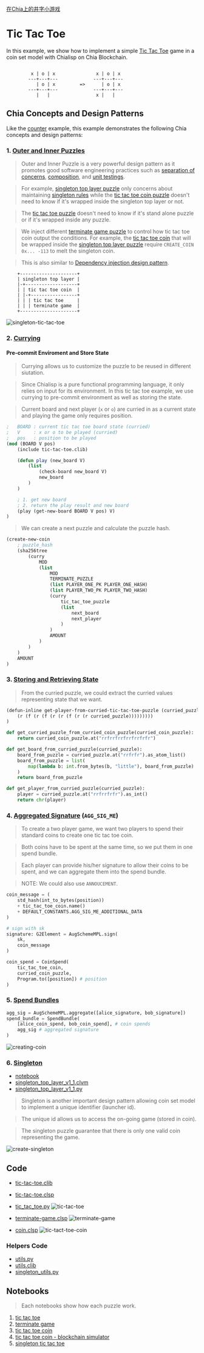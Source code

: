 [在Chia上的井字小游戏](https://mp.weixin.qq.com/s/-lFA40OUjC3AtKHbjcjZcw)

# Tic Tac Toe

In this example, we show how to implement a simple [Tic Tac Toe](https://en.wikipedia.org/wiki/Tic-tac-toe) game in a coin set model with Chialisp on Chia Blockchain.

```
 
         x | o | x               x | o | x 
        ---+---+---             ---+---+---
           | o | x         =>      | o | x 
        ---+---+---             ---+---+---
           |   |                 x |   |   

```
## Chia Concepts and Design Patterns
Like the [counter](../counter/README.md) example, this example demonstrates the following Chia concepts and design patterns:

### 1. [Outer and Inner Puzzles](https://chialisp.com/docs/common_functions#outer-and-inner-puzzles)

> Outer and Inner Puzzle is a very powerful design pattern as it promotes good software engineering practices such as [separation of concerns](https://en.wikipedia.org/wiki/Separation_of_concerns), [composition](https://en.wikipedia.org/wiki/Object_composition), and [unit testings](https://en.wikipedia.org/wiki/Unit_testing). 

> For example, [singleton top layer puzzle](https://github.com/kimsk/chia-concepts/blob/main/notebooks/intermediate/singleton/notebook.ipynb) only concerns about maintaining [singleton rules](https://chialisp.com/docs/puzzles/singletons#design-choices) while the [tic tac toe coin puzzle](https://github.com/kimsk/chia-concepts/blob/main/notebooks/misc/tic-tac-toe/code/coin.clsp) doesn't need to know if it's wrapped inside the singleton top layer or not. 

> The [tic tac toe puzzle](https://github.com/kimsk/chia-concepts/blob/main/notebooks/misc/tic-tac-toe/code/tic-tac-toe.clsp) doesn't need to know if it's stand alone puzzle or if it's wrapped inside any puzzle.

> We inject different [terminate game puzzle](https://github.com/kimsk/chia-concepts/blob/main/notebooks/misc/tic-tac-toe/code/terminate-game.clsp) to control how tic tac toe coin output the conditions. For example, the [tic tac toe coin](https://github.com/kimsk/chia-concepts/blob/main/notebooks/misc/tic-tac-toe/code/coin.clsp) that will be wrapped inside the [singleton top layer puzzle](https://github.com/Chia-Network/chia-blockchain/blob/main/chia/wallet/puzzles/singleton_top_layer_v1_1.clvm#L55) require `CREATE_COIN 0x... -113` to melt the singleton coin.

> This is also similar to [Dependency injection design pattern](https://en.wikipedia.org/wiki/Dependency_injection). 

```
    +---------------------+
    | singleton top layer |
    |-+-------------------+
    | | tic tac toe coin  |
    | |-+-----------------+
    | | | tic tac toe     |
    | | | terminate game  |
    +---------------------+
```

![singleton-tic-tac-toe](singleton-tic-tac-toe.jpg)

### 2. [Currying](https://chialisp.com/docs/common_functions#currying)

#### Pre-commit Enviroment and Store State
> Currying allows us to customize the puzzle to be reused in different siutation.

> Since Chialisp is a pure functional programming language, it only relies on input for its environment. In this tic tac toe example, we use currying to pre-commit environment as well as storing the state.

> Current board and next player (`x` or `o`) are curried in as a current state and playing the game only requires position.

```lisp
;   BOARD : current tic tac toe board state (curried)
;   V     : x or o to be played (curried)
;   pos   : position to be played
(mod (BOARD V pos)
    (include tic-tac-toe.clib)

    (defun play (new_board V)
        (list 
            (check-board new_board V)
            new_board
        )
    )

    ; 1. get new board
    ; 2. return the play result and new board
    (play (get-new-board BOARD V pos) V)
)
```

> We can create a next puzzle and calculate the puzzle hash. 

```lisp
(create-new-coin
    ; puzzle_hash
    (sha256tree
        (curry
            MOD
            (list
                MOD
                TERMINATE_PUZZLE
                (list PLAYER_ONE_PK PLAYER_ONE_HASH)
                (list PLAYER_TWO_PK PLAYER_TWO_HASH)
                (curry
                    tic_tac_toe_puzzle 
                    (list 
                        next_board
                        next_player
                    )
                )
                AMOUNT
            )
        )
    )
    AMOUNT
)
```
### 3. [Storing and Retrieving State](https://developers.chia.net/t/can-you-store-state-on-the-network/84)

> From the curried puzzle, we could extract the curried values representing state that we want.

```lisp
(defun-inline get-player-from-curried-tic-tac-toe-puzzle (curried_puzzle)
    (r (f (r (f (r (r (f (r (r curried_puzzle)))))))))
)
```

``` python
def get_curried_puzzle_from_curried_coin_puzzle(curried_coin_puzzle):
    return curried_coin_puzzle.at("rrfrrfrrfrrfrrfrfr")

def get_board_from_curried_puzzle(curried_puzzle):
    board_from_puzzle = curried_puzzle.at("rrfrfr").as_atom_list()
    board_from_puzzle = list(
        map(lambda b: int.from_bytes(b, "little"), board_from_puzzle)
    )
    return board_from_puzzle

def get_player_from_curried_puzzle(curried_puzzle):
    player = curried_puzzle.at("rrfrrfrfr").as_int()
    return chr(player)
```
### 4. [Aggregated Signature](https://chialisp.com/docs/security#signing-and-asserting-solution-truth) (`AGG_SIG_ME`)

> To create a two player game, we want two players to spend their standard coins to create one tic tac toe coin.

> Both coins have to be spent at the same time, so we put them in one spend bundle.

> Each player can provide his/her signature to allow their coins to be spent, and we can aggregate them into the spend bundle.

> NOTE: We could also use `ANNOUCEMENT`.

```python
coin_message = (
    std_hash(int_to_bytes(position))
    + tic_tac_toe_coin.name()
    + DEFAULT_CONSTANTS.AGG_SIG_ME_ADDITIONAL_DATA
)

# sign with sk
signature: G2Element = AugSchemeMPL.sign(
    sk,
    coin_message
)

coin_spend = CoinSpend(
    tic_tac_toe_coin,
    curried_coin_puzzle,
    Program.to([position]) # position
)
```

### 5. [Spend Bundles](https://chialisp.com/docs/coin_lifecycle#spend-bundles)
```python
agg_sig = AugSchemeMPL.aggregate([alice_signature, bob_signature])
spend_bundle = SpendBundle(
    [alice_coin_spend, bob_coin_spend], # coin spends
    agg_sig # aggregated signature
)
```
![creating-coin](creating-coin.jpg)

### 6. [Singleton](https://chialisp.com/docs/puzzles/singletons)
- [notebook](https://github.com/kimsk/chia-concepts/blob/main/notebooks/intermediate/singleton/notebook.ipynb)
- [singleton_top_layer_v1_1.clvm](https://github.com/Chia-Network/chia-blockchain/blob/main/chia/wallet/puzzles/singleton_top_layer_v1_1.clvm)
- [singleton_top_layer_v1_1.py](https://github.com/Chia-Network/chia-blockchain/blob/main/chia/wallet/puzzles/singleton_top_layer_v1_1.py)

> Singleton is another important design pattern allowing coin set model to implement a unique identifier (launcher id). 

> The unique id allows us to access the on-going game (stored in coin).

> The singleton puzzle guarantee that there is only one valid coin representing the game.

![create-singleton](creating-singleton-coin.jpg)


## Code
- [tic-tac-toe.clib](./code/tic-tac-toe.clib)
- [tic-tac-toe.clsp](./code/tic-tac-toe.clsp)
- [tic_tac_toe.py](./code/tic_tac_toe.py)
![tic-tac-toe](tic-tac-toe.jpg)

- [terminate-game.clsp](./code/terminate-game.clsp)
![terminate-game](terminate-game.jpg)

- [coin.clsp](./code/coin.clsp)
![tic-tact-toe-coin](tic-tac-toe-coin.jpg)

### Helpers Code
- [utils.py](../../../shared/utils.py)
- [utils.clib](../../../shared/utils.clib)
- [singleton_utils.py](../../../shared/singleton_utils.py)

## Notebooks
> Each notebooks show how each puzzle work.

1. [tic tac toe](tic-tac-toe.ipynb)
2. [terminate game](terminate-game.ipynb)
3. [tic tac toe coin](coin.ipynb)
4. [tic tac toe coin - blockchain simulator](coin-sim.ipynb)
5. [singleton tic tac toe](singleton.ipynb)
